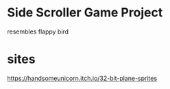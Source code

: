 # Side Scroller Game Project

resembles flappy bird

# sites
https://handsomeunicorn.itch.io/32-bit-plane-sprites
